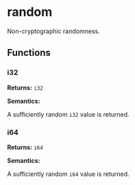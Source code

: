# random

Non-cryptographic randomness.

## Functions

### i32

**Returns:** `i32`

**Semantics:**

A sufficiently random `i32` value is returned.

### i64

**Returns:** `i64`

**Semantics:**

A sufficiently random `i64` value is returned.
